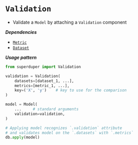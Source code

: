 # `Validation`

- Validate a `Model` by attaching a `Validation` component

***Dependencies***

- [`Metric`](metric.md)
- [`Dataset`](./dataset.md)

***Usage pattern***

```python
from superduper import Validation

validation = Validation(
    datasets=[dataset_1, ...],
    metrics=[metric_1, ...],
    key=('X', 'y')    # key to use for the comparison
)

model = Model(
    ...     # standard arguments
    validation=validation,
)

# Applying model recognizes `.validation` attribute
# and validates model on the `.datasets` with `.metrics`
db.apply(model)
```